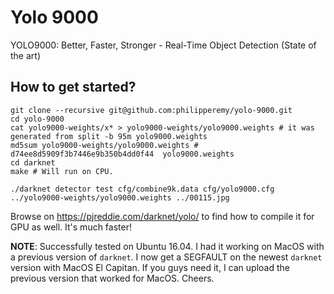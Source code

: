 # Yolo 9000
YOLO9000: Better, Faster, Stronger - Real-Time Object Detection (State of the art)

## How to get started?

```
git clone --recursive git@github.com:philipperemy/yolo-9000.git
cd yolo-9000
cat yolo9000-weights/x* > yolo9000-weights/yolo9000.weights # it was generated from split -b 95m yolo9000.weights
md5sum yolo9000-weights/yolo9000.weights # d74ee8d5909f3b7446e9b350b4dd0f44  yolo9000.weights
cd darknet 
make # Will run on CPU.

./darknet detector test cfg/combine9k.data cfg/yolo9000.cfg ../yolo9000-weights/yolo9000.weights ../00115.jpg
```

Browse on https://pjreddie.com/darknet/yolo/ to find how to compile it for GPU as well. It's much faster!

**NOTE**: Successfully tested on Ubuntu 16.04. I had it working on MacOS with a previous version of `darknet`. I now get a SEGFAULT on the newest `darknet` version with MacOS El Capitan. If you guys need it, I can upload the previous version that worked for MacOS. Cheers.
